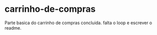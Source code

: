 # carrinho-de-compras
Parte basica do carrinho de compras concluida.
falta o loop e escrever o readme.

